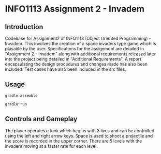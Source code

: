 # INFO1113 Assignment 2 - Invadem
## Introduction

Codebase for Assignment2 of INFO1113 (Object Oriented Programming) - Invadem. This involves the creation of a space invaders type game which is playable by the user. Specifications for the assignment are detailed in "Assignment 2 - Invadem" along with additional requirements released later into the project being detailed in "Additional Requirements". A report encapsulating the design procedures and changes made has also been included. Test cases have also been included in the src files.

## Usage

`gradle assemble`

`gradle run`

## Controls and Gameplay

The player operates a tank which begins with 3 lives and can be controlled using the left and right arrow keys. Space is used to shoot a projectile and the score is recorded in the upper corner. There are 5 levels with the invaders moving at a faster rate for each level. 
